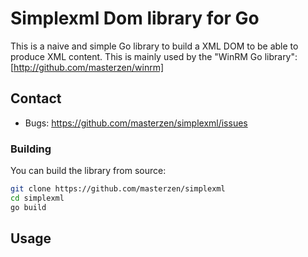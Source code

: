 # Simplexml Dom library for Go

This is a naive and simple Go library to build a XML DOM to be able to produce XML content.
This is mainly used by the "WinRM Go library":[http://github.com/masterzen/winrm]

## Contact

- Bugs: https://github.com/masterzen/simplexml/issues


### Building

You can build the library from source:

```sh
git clone https://github.com/masterzen/simplexml
cd simplexml
go build
```

## Usage

